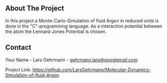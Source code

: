 



<!-- ABOUT THE PROJECT -->
## About The Project
In this project a Monte-Carlo-Simulation of fluid Argon in reduced units is done in the "C"-programming language. As a interaction potential between the atom the Lennard-Jones Potential is chosen.
## Contact

Your Name - Lars Gehrmann - gehrmann.lars@googlemail.com

Project Link: https://github.com/LarsGehrmann/Molecular-Dynamics-Simulation-of-fluid-Argon
